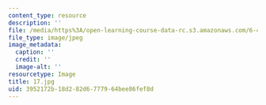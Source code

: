 ```yaml
---
content_type: resource
description: ''
file: /media/https%3A/open-learning-course-data-rc.s3.amazonaws.com/6-450-principles-of-digital-communications-i-fall-2006/3952172b18d282d6777964bee86fef8d_17.jpg
file_type: image/jpeg
image_metadata:
  caption: ''
  credit: ''
  image-alt: ''
resourcetype: Image
title: 17.jpg
uid: 3952172b-18d2-82d6-7779-64bee86fef8d
---
```


